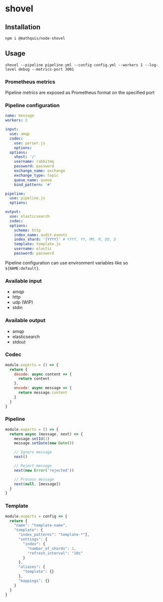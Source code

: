 # shovel

## Installation

`npm i @mathquis/node-shovel`

## Usage

`shovel --pipeline pipeline.yml --config config.yml --workers 1 --log-level debug --metrics-port 3001`

### Prometheus metrics

Pipeline metrics are exposed as Prometheus format on the specified port

### Pipeline configuration

```yaml
name: message
workers: 2

input:
  use: amqp
  codec:
    use: parser.js
    options:
  options:
    vhost: '/'
    username: rabbitmq
    password: password
    exchange_name: exchange
    exchange_type: topic
    queue_name: queue
    bind_pattern: '#'

pipeline:
  use: pipeline.js
  options:

output:
  use: elasticsearch
  codec:
  options:
    scheme: http
    index_name: audit-events
    index_shard: '{YYYY}' # YYYY, YY, MM, M, DD, D
    template: template.js
    username: elastic
    password: password
```

Pipeline configuration can use environment variables like so `${NAME:default}`.

### Available input

- amqp
- http
- udp (WIP)
- stdin

### Available output

- amqp
- elasticsearch
- stdout

### Codec

```javascript
module.exports = () => {
  return {
    decode: async content => {
      return content
    },
    encode: async message => {
      return message.content
    }
  }
}
```

### Pipeline

```javascript
module.exports = () => {
  return async (message, next) => {
    message.setId(1)
    message.setDate(new Date())

    // Ignore message
    next()

    // Reject message
    next(new Error('rejected'))

    // Process message
    next(null, [message])
  }
}
```

### Template

```javascript
module.exports = config => {
  return {
    "name": "template-name",
    "template": {
      "index_patterns": "template-*"],
      "settings": {
        "index": {
          "number_of_shards": 1,
          "refresh_interval": "10s"
        }
      },
      "aliases": {
        "template": {}
      },
      "mappings": {}
    }
  }
}
```